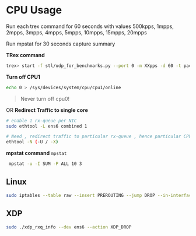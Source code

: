 # CPU Usage


Run each trex command for 60 seconds with values 
500kpps, 1mpps, 2mpps, 3mpps, 4mpps, 5mpps, 10mpps, 15mpps, 20mpps

Run mpstat for 30 seconds capture summary


**TRex command**

```bash
trex> start -f stl/udp_for_benchmarks.py --port 0 -m XXpps -d 60 -t packet_len=64,stream_count=1
```

**Turn off CPU1**
```bash
echo 0 > /sys/devices/system/cpu/cpu1/online
```
> Never turn off cpu0!

OR
**Redirect Traffic to single core**
```bash
# enable 1 rx-queue per NIC
sudo ethtool -L ens6 combined 1
```

```bash
# Need , redirect traffic to particular rx-queue , hence particular CPU
ethtool -N (-U / -X)
```

**mpstat command**
```mpstat```

```bash
 mpstat -u -I SUM -P ALL 10 3
```

## Linux

```bash
sudo iptables --table raw --insert PREROUTING --jump DROP --in-interface ens6
```

## XDP


```bash
sudo ./xdp_rxq_info --dev ens6 --action XDP_DROP
```

